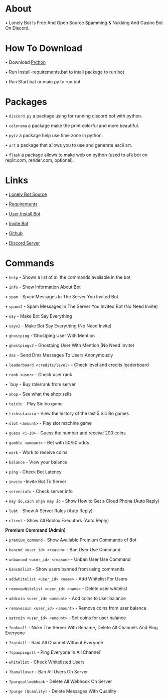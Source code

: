 # About

• Lonely Bot Is Free And Open Source Spamming & Nukking And Casino Bot On Discord.

# How To Download

• Download [Python](https://python.org)

• Run Install-requirements.bat to intall package to run bot

• Run Start.bat or main.py to run bot

# Packages

• `discord.py` a package using for running discord bot with python.

• `colorama` a package make the print colorful and more beautiful.

• `pytz` a package help use time zone in python.

• `art` a package that allows you to use and generate ascii art.

• `flask` a package allows to make web on python (used to afk bot on replit.com, render.com, optional).

# Links

• [Lonely Bot Source](https://github.com/LongHip12/LonelyBot/blob/main/main.py)

• [Requirements](https://github.com/LongHip12/LonelyBot/blob/main/requirements.txt)

• [User Install Bot](https://discord.com/oauth2/authorize?client_id=1410958593041104957)

• [Invite Bot](https://discord.com/oauth2/authorize?client_id=1410958593041104957&permissions=8&integration_type=0&scope=bot+applications.commands)

• [Github](https://github.com/LongHip12/LonelyBot)

• [Discord Server](https://discord.gg/2anc7nHw6b)

# Commands
• `help` - Shows a list of all the commands available in the bot

• `info` - Show Information About Bot

• `spam` - Spam Messages In The Server You Invited Bot

• `spamv2` - Spam Messages In The Server You Invited Bot (No Need Invite)

• `say` - Make Bot Say Everything

• `sayv2` - Make Bot Say Everything (No Need Invite)

• `ghostping` -'Ghostping User With Mention

• `ghostpingv2` - Ghostping User With Mention (No Need Invite)

• `dms` - Send Dms Messages To Users Anonymously

• `leaderboard <credits/level>` - Check level and credits leaderboard

• `rank <user>` - Check user rank

• `buy <item> - Buy role/rank from server

• `shop` - See what the shop sells

• `taixiu` - Play Sic bo game

• `lichsutaixiu` - View the history of the last 5 Sic Bo games

• `slot <amount>` - Play slot machine game

• `guess <1-10>` - Guess the number and receive 200 coins

• `gamble <amount>` - Bet with 50/50 odds

• `work` - Work to receive coins

• `balance` - View your balance

• `ping` - Check Bot Latency

• `invite` -Invite Bot To Server

• `serverinfo` - Check server info

• `máy ảo,cách nhận máy ảo` - Show How to Get a Cloud Phone (Auto Reply)

• `luật` - Show A Server Rules (Auto Reply)

• `client` - Show All Roblox Executors (Auto Reply)

**Premium Command (Admin)**

• `premium_command` - Show Available Premium Commands of Bot

• `bancmd <user_id> <reason>` - Ban User Use Command

• `unbancmd <user_id> <reason>` - Unban User Use Command

• `bancmdlist` - Show users banned from using commands

• `addwhitelist <user_id> <name>` - Add Whitelist For Users

• `removewhitelist <user_id> <name>` - Delete user whitelist

• `addcoin <user_id> <amount>` - Add coins to user balance

• `removecoin <user_id> <amount>` - Remove coins from user balance

• `setcoin <user_id> <amount>` - Set coins for user balance

• `?nukeall` - Nuke The Server With Rename, Delete All Channels And Ping Everyone

• `?raidall` - Raid All Channel Without Everyone

• `?spampingall` - Ping Everyone In All Channel`

• `whitelist` - Check Whitelisted Users

• `?banalluser` - Ban All Users On Server

• `?purgeallwebhook` - Delete All Webhook On Server

• `?purge [Quanlity]` - Delete Messages With Quanlity
